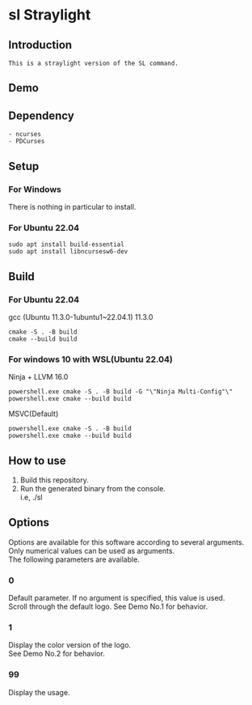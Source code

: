 
# sl Straylight

## Introduction

    This is a straylight version of the SL command.  

## Demo


## Dependency

    - ncurses  
    - PDCurses  

## Setup

### For Windows

There is nothing in particular to install.  

### For Ubuntu 22.04

    sudo apt install build-essential  
    sudo apt install libncursesw6-dev  

## Build

### For Ubuntu 22.04
gcc (Ubuntu 11.3.0-1ubuntu1~22.04.1) 11.3.0  

    cmake -S . -B build  
    cmake --build build  

### For windows 10 with WSL(Ubuntu 22.04)
Ninja + LLVM 16.0  

    powershell.exe cmake -S . -B build -G "\"Ninja Multi-Config"\"  
    powershell.exe cmake --build build  

MSVC(Default)  

    powershell.exe cmake -S . -B build  
    powershell.exe cmake --build build  

## How to use

1. Build this repository.  
2. Run the generated binary from the console.  
i.e, ./sl  

## Options

Options are available for this software according to several arguments.  
Only numerical values can be used as arguments.  
The following parameters are available.  

### 0

Default parameter. If no argument is specified, this value is used.  
Scroll through the default logo. See Demo No.1 for behavior.  

### 1

Display the color version of the logo.  
See Demo No.2 for behavior.  

### 99

Display the usage.  



